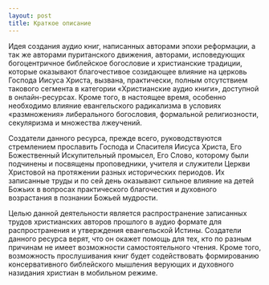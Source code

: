 ```yaml
---
layout: post
title: Краткое описание
---
```


Идея создания аудио книг, написанных авторами эпохи реформации, а так же авторами пуританского движения, авторами, исповедующих богоцентричное библейское богословие и христианские традиции, которые оказывают благочестивое созидающее влияние на церковь Господа Иисуса Христа, вызвана, практически, полным отсутствием такового сегмента в категории «Христианские аудио книги», доступной в онлайн-ресурсах. Кроме того, в настоящее время, особенно необходимо влияние евангельского радикализма в условиях «размножения» либерального богословия, формальной религиозности, секуляризма и множества лжеучений.

Создатели данного ресурса, прежде всего, руководствуются стремлением прославить Господа и Спасителя Иисуса Христа, Его Божественный Искупительный промысел, Его Слово, которому были подчинены и посвящены проповедники, учителя и служители Церкви Христовой на протяжении разных исторических периодов. Их записанные труды и по сей день оказывают сильное влияние на детей Божьих в вопросах практического благочестия и духовного возрастания в познании Божьей мудрости.

Целью данной деятельности является распространение записанных трудов христианских авторов прошлого в аудио формате для распространения и утверждения евангельской Истины. Создатели данного ресурса верят, что он окажет помощь для тех, кто по разным причинам не имеет возможности самостоятельного чтения. Кроме того, возможность прослушивания книг будет содействовать формированию консервативного библейского мышления верующих и духовного назидания христиан в мобильном режиме.
